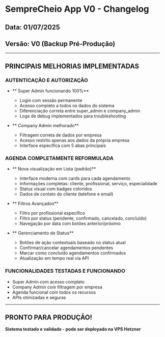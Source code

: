 ﻿# SempreCheio App V0 - Changelog

##  Data: 01/07/2025
##  Versão: V0 (Backup Pré-Produção)

---

##  PRINCIPAIS MELHORIAS IMPLEMENTADAS

###  **AUTENTICAÇÃO E AUTORIZAÇÃO**
- ** Super Admin funcionando 100%**
  - Login com sessão permanente
  - Acesso completo a todos os dados do sistema
  - Diferenciação correta entre super_admin e company_admin
  - Logs de debug implementados para troubleshooting

- ** Company Admin melhorado**
  - Filtragem correta de dados por empresa
  - Acesso restrito apenas aos dados da própria empresa
  - Interface específica com 5 abas principais

###  **AGENDA COMPLETAMENTE REFORMULADA**
- ** Nova visualização em Lista (padrão)**
  - Interface moderna com cards para cada agendamento
  - Informações completas: cliente, profissional, serviço, especialidade
  - Status visual com badges coloridos
  - Dados de contato do cliente (telefone e email)

- ** Filtros Avançados**
  - Filtro por profissional específico
  - Filtro por status (pendente, confirmado, cancelado, concluído)
  - Navegação por data com botões anterior/próximo

- ** Gerenciamento de Status**
  - Botões de ação contextuais baseado no status atual
  - Confirmar/cancelar agendamentos pendentes
  - Marcar como concluído agendamentos confirmados
  - Atualização em tempo real via API

###  **FUNCIONALIDADES TESTADAS E FUNCIONANDO**
-  Super Admin com acesso completo
-  Company Admin com filtragem por empresa
-  Agenda funcional com todos os recursos
-  APIs otimizadas e seguras

---

##  **PRONTO PARA PRODUÇÃO!**

**Sistema testado e validado - pode ser deployado na VPS Hetzner**

